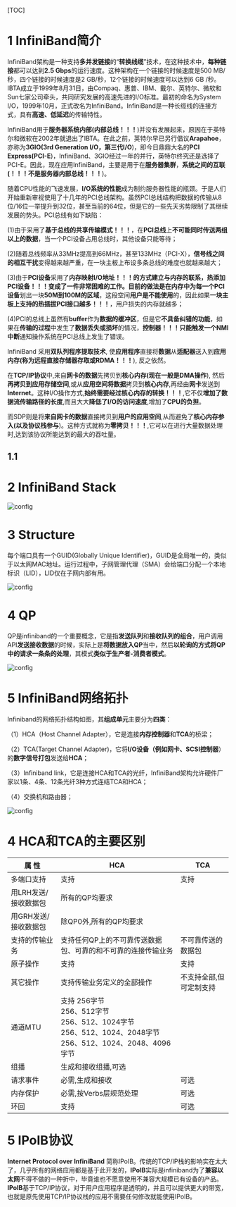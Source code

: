 [TOC]

# 1 InfiniBand简介

InfiniBand架构是一种支持**多并发链接**的“**转换线缆**”技术，在这种技术中，**每种链接**都可以达到**2.5 Gbps**的运行速度。这种架构在一个链接的时候速度是500 MB/秒，四个链接的时候速度是2 GB/秒，12个链接的时候速度可以达到6 GB /秒。IBTA成立于1999年8月31日，由Compaq、惠普、IBM、戴尔、英特尔、微软和Sun七家公司牵头，共同研究发展的高速先进的I/O标准。最初的命名为System I/O，1999年10月，正式改名为InfiniBand。InfiniBand是一种长缆线的连接方式，具有**高速、低延迟**的传输特性。

InfiniBand用于**服务器系统内部(内部总线！！！**)并没有发展起来，原因在于英特尔和微软在2002年就退出了IBTA。在此之前，英特尔早已另行倡议**Arapahoe**，亦称为**3GIO(3rd Generation I/O，第三代I/O**)，即今日鼎鼎大名的**PCI Express(PCI\-E**)，InfiniBand、3GIO经过一年的并行，英特尔终究还是选择了PCI\-E。因此，现在应用InfiniBand，主要是用于在**服务器集群**，**系统之间的互联(！！！不是服务器内部总线！！！**)。 

随着CPU性能的飞速发展，**I/O系统的性能**成为制约服务器性能的瓶颈。于是人们开始重新审视使用了十几年的PCI总线架构。虽然PCI总线结构把数据的传输从8位/16位一举提升到32位，甚至当前的64位，但是它的一些先天劣势限制了其继续发展的势头。PCI总线有如下缺陷：

(1)由于采用了**基于总线的共享传输模式！！！**，在**PCI总线**上**不可能同时传送两组以上的数据**，当一个PCI设备占用总线时，其他设备只能等待；

(2)随着总线频率从33MHz提高到66MHz，甚至133MHz（PCI-X），**信号线之间的相互干扰**变得越来越严重，在一块主板上布设多条总线的难度也就越来越大；

(3)由于**PCI设备**采用了**内存映射I/O地址！！！**的方式建立与内存的联系，**热添加PCI设备！！！**变成了一件非常困难的工作。目前的做法是**在内存中**为**每一个PCI设备**划出一块**50M到100M的区域**，这段空间**用户是不能使用**的，因此如果**一块主板上支持的热插拔PCI接口越多！！！**，用户损失的内存就越多；

(4)PCI的总线上虽然有**buffer**作为**数据的缓冲区**，但是它**不具备纠错的功能**，如果在**传输的过程**中发生了**数据丢失或损坏**的情况，**控制器！！！**只能触发一个**NMI中断**通知操作系统在PCI总线上发生了错误。

InfiniBand 采用**双队列程序提取技术**, 使**应用程序**直接将**数据**从**适配器**送入到**应用内存(称为远程直接存储器存取或RDMA！！！**), 反之依然。

在**TCP/IP协议**中,来自**网卡的数据**先拷贝到**核心内存(现在一般是DMA操作**), 然后**再拷贝到应用存储空间**,或从**应用空间将数据**拷贝到**核心内存**,再经由**网卡**发送到**Internet**。这种I/O操作方式,**始终需要经过核心内存的转换！！！**,它不仅**增加了数据流传输路径的长度**,而且大大**降低了I/O的访问速度**,增加了**CPU的负担**。

而SDP则是将**来自网卡的数据**直接拷贝到**用户的应用空间**,从而避免了**核心内存参入(以及协议栈参与**)。这种方式就称为**零拷贝！！！**,它可以在进行大量数据处理时,达到该协议所能达到的最大的吞吐量。

## 1.1


# 2 InfiniBand Stack

![config](./images/1.png)

# 3 Structure

每个端口具有一个GUID(Globally Unique Identifier)，GUID是全局唯一的，类似于以太网MAC地址。运行过程中，子网管理代理（SMA）会给端口分配一个本地标识（LID），LID仅在子网内部有用。

![config](./images/2.png)

# 4 QP

QP是infiniband的一个重要概念，它是指**发送队列**和**接收队列的组合**，用户调用API**发送接收数据**的时候，实际上是**将数据放入QP**当中，然后**以轮询的方式将QP中的请求一条条的处理**，其模式**类似于生产者\-消费者模式**。

![config](./images/3.jpg)

# 5 InfiniBand网络拓扑

Infiniband的网络拓扑结构如图，其**组成单元**主要分为**四类**：

（1）HCA（Host Channel Adapter），它是连接**内存控制器**和**TCA**的桥梁；

（2）TCA(Target Channel Adapter)，它将**I/O设备（例如网卡、SCSI控制器**）的**数字信号打包**发送给**HCA**；

（3）Infiniband link，它是连接HCA和TCA的光纤，InfiniBand架构允许硬件厂家以1条、4条、12条光纤3种方式连结TCA和HCA；

（4）交换机和路由器；

![config](./images/4.jpg)

# 4 HCA和TCA的主要区别

|属 性|HCA|TCA|
|--|--|--|
|多端口支持|支持|支持
|用LRH发送/接收数据包|所有的QP均要求||	
|用GRH发送/接收数据包|除QP0外,所有的QP均要求||	 
|支持的传输业务|支持任何QP上的不可靠传送数据包、可靠的和不可靠的连接传输业务|不可靠传送的数据包|
|原子操作|支持|支持|
|其它操作|支持传输业务定义的全部操作|不支持全部,但可定制支持|
|通道MTU|支持 256字节<br>256、512字节<br>256、512、1024字节<br>256、512、1024、2048字节<br>256、512、1024、2048、4096字节 
|组播|生成和接收组播,可选|| 
|请求事件|必需,生成和接收|可选|
|内存保护|必需,按Verbs层规范处理|可选|
|环回|支持|可选|

# 5 IPoIB协议

**Internet Protocol over InfiniBand** 简称IPoIB。传统的TCP/IP栈的影响实在太大了，几乎所有的网络应用都是基于此开发的，**IPoIB**实际是infiniband为了**兼容以太网**不得不做的一种折中，毕竟谁也不愿意使用不兼容大规模已有设备的产品。**IPoIB**基于TCP/IP协议，对于用户应用程序是透明的，并且可以提供更大的带宽， 也就是原先使用TCP/IP协议栈的应用不需要任何修改就能使用IPoIB。
 
